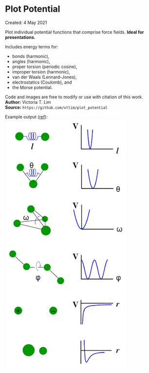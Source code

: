 # Plot Potential

Created: 4 May 2021

Plot individual potential functions that comprise force fields. **Ideal for presentations.** 

Includes energy terms for:
* bonds (harmonic),
* angles (harmonic),
* proper torsion (periodic cosine),
* improper torsion (harmonic),
* van der Waals (Lennard-Jones),
* electrostatics (Coulomb), and
* the Morse potential.

Code and images are free to modify or use with citation of this work.  
**Author:** Victoria T. Lim  
**Source:** `https://github.com/vtlim/plot_potential`

Example output ([ref](https://cmm.cit.nih.gov/intro_simulation/node15.html)):  
![](together.png)
